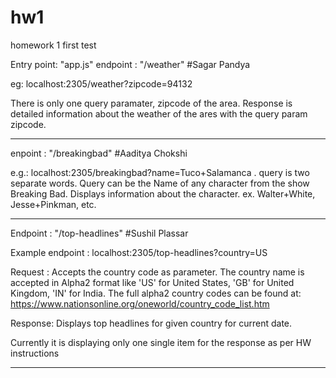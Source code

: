 # hw1

homework 1
first test

Entry point: "app.js"
endpoint : "/weather" #Sagar Pandya

eg: localhost:2305/weather?zipcode=94132

There is only one query paramater, zipcode of the area. Response is detailed information about the weather of the ares with the query param zipcode.

---

enpoint : "/breakingbad" #Aaditya Chokshi

e.g.: localhost:2305/breakingbad?name=Tuco+Salamanca .
query is two separate words.
Query can be the Name of any character from the show Breaking Bad.
Displays information about the character.
ex. Walter+White, Jesse+Pinkman, etc.

---

Endpoint : "/top-headlines" #Sushil Plassar

Example endpoint : localhost:2305/top-headlines?country=US

Request : Accepts the country code as parameter. The country name is accepted in Alpha2 format like 'US' for United States, 'GB' for United Kingdom, 'IN' for India. The full alpha2 country codes can be found at:
https://www.nationsonline.org/oneworld/country_code_list.htm

Response: Displays top headlines for given country for current date.

Currently it is displaying only one single item for the response as per HW instructions

---
